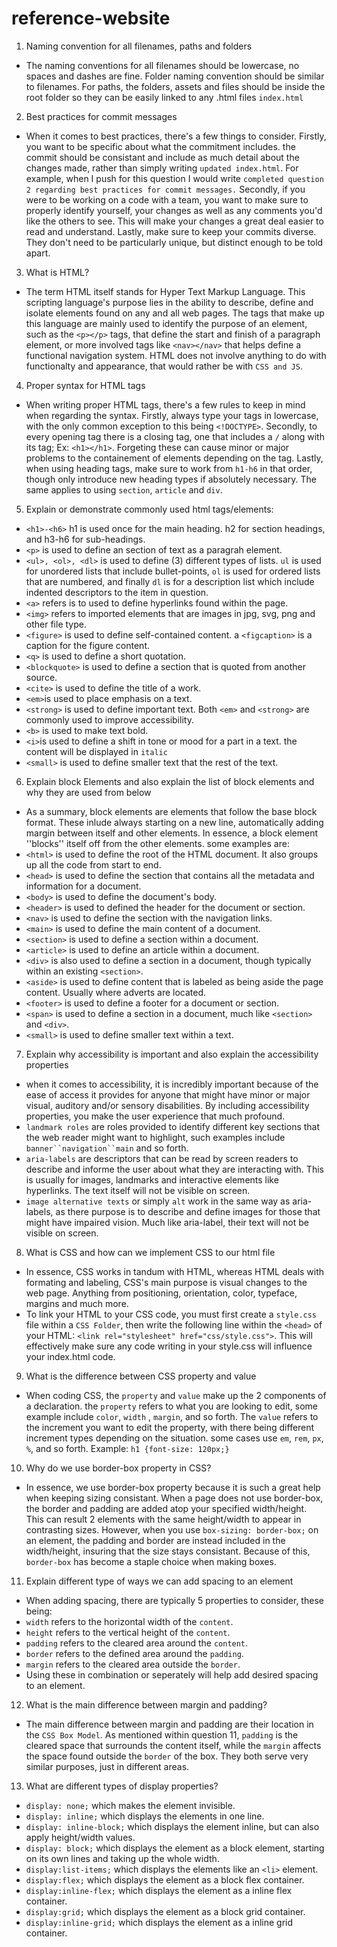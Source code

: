# reference-website
1. Naming convention for all filenames, paths and folders
- The naming conventions for all filenames should be lowercase, no spaces and dashes are fine. Folder 
naming convention should be similar to filenames. For paths, the folders, assets and files should be
inside the root folder so they can be easily linked to any .html files `index.html` 

2. Best practices for commit messages
- When it comes to best practices, there's a few things to consider. Firstly, you want to be specific about what the
commitment includes. the commit should be consistant and include as much detail about the changes made, rather than 
simply writing `updated index.html`. For example, when I push for this question I would write 
`completed question 2 regarding best practices for commit messages.` Secondly, if you were to be working on a code with a 
team, you want to make sure to properly identify yourself, your changes as well as any comments you'd like the others to see.
This will make your changes a great deal easier to read and understand. Lastly, make sure to keep your commits diverse. They 
don't need to be particularly unique, but distinct enough to be told apart. 

3. What is HTML?
- The term HTML itself stands for Hyper Text Markup Language. This
scripting language's purpose lies in the ability to describe, define and isolate elements found on any and all web pages. The tags that make up this language are mainly used to identify the 
purpose of an element, such as the `<p></p>` tags, that define the
start and finish of a paragraph element, or more involved tags like
`<nav></nav>` that helps define a functional navigation system. HTML does not involve anything to do with functionalty and appearance, that would rather be with `CSS and JS`.

4. Proper syntax for HTML tags
- When writing proper HTML tags, there's a few rules to keep in mind when regarding the syntax. Firstly, always type your tags in lowercase, with the only common exception to this being `<!DOCTYPE>`. Secondly, to every opening tag there is a closing tag, one that includes a `/` along with its tag; Ex: `<h1></h1>`. Forgeting these can cause minor or major problems to the containement of elements depending on the tag. Lastly, when using heading tags, make sure to work from `h1-h6` in that order, though only introduce new heading types if absolutely necessary. The same applies to using `section`, `article` and `div`.

5. Explain or demonstrate commonly used html tags/elements:
- `<h1>-<h6>` h1 is used once for the main heading. h2 for section headings, and h3-h6 for sub-headings.
- `<p>` is used to define an section of text as a paragrah element.
- `<ul>, <ol>, <dl>` is used to define (3) different types of lists. `ul` is used for unordered lists that include bullet-points, `ol` is used for ordered lists that are numbered, and finally `dl` is for a description list which include indented descriptors to the item in question.
- `<a>` refers is to used to define hyperlinks found within the page.
- `<img>` refers to imported elements that are images in jpg, svg, png and other file type.
- `<figure>` is used to define self-contained content. a `<figcaption>` is a caption for the figure content.
- `<q>` is used to define a short quotation.
- `<blockquote>` is used to define a section that is quoted from another source.
- `<cite>` is used to define the title of a work.
- `<em>`is used to place emphasis on a text.
- `<strong>` is used to define important text. Both `<em>` and `<strong>` are commonly used to improve accessibility.
- `<b>` is used to make text bold.
- `<i>`is used to define a shift in tone or mood for a part in a text. the content will be displayed in `italic`
- `<small>` is used to define smaller text that the rest of the text.

6. Explain block Elements and also explain the list of block elements and why they are used from below 
- As a summary, block elements are elements that follow the base block format. These inlude always starting on a new line, automatically adding margin between itself and other elements. In essence, a block element ''blocks'' itself off from the other elements. some examples are:
- `<html>` is used to define the root of the HTML document. It also groups up all the code from start to end. 
- `<head>` is used to define the section that contains all the metadata and information for a document.
- `<body>` is used to define the document's body.
- `<header>` is used to defined the header for the document or section.
- `<nav>` is used to define the section with the navigation links.
- `<main>` is used to define the main content of a document. 
- `<section>` is used to define a section within a document.
- `<article>` is used to define an article within a document.
- `<div>` is also used to define a section in a document, though typically within an existing `<section>`.
- `<aside>` is used to define content that is labeled as being aside the page content. Usually where adverts are located.
- `<footer>` is used to define a footer for a document or section.
- `<span>` is used to define a section in a document, much like `<section>` and `<div>`.
- `<small>` is used to define smaller text within a text.

7. Explain why accessibility is important and also explain the accessibility properties
- when it comes to accessibility, it is incredibly important because of the ease of access it provides for anyone that might have minor or major visual, auditory and/or sensory disabilities. By including accessibility properties, you make the user experience that much profound.
- `landmark roles` are roles provided to identify different key sections that the web reader might want to highlight, such examples include `banner``navigation``main` and so forth. 
- `aria-labels` are descriptors that can be read by screen readers to describe and informe the user about what they are interacting with. This is usually for images, landmarks and interactive elements like hyperlinks. The text itself will not be visible on screen.
- `image alternative texts` or simply `alt` work in the same way as aria-labels, as there purpose is to describe and define images for those that might have impaired vision. Much like aria-label, their text will not be visible on screen. 

8. What is CSS and how can we implement CSS to our html file
- In essence, CSS works in tandum with HTML, whereas HTML deals with formating and labeling, CSS's main purpose is visual changes to the web page. Anything from positioning, orientation, color, typeface, margins and much more. 
- To link your HTML to your CSS code, you must first create a `style.css` file within a `CSS Folder`, then write the following line within the `<head>` of your HTML:
`<link rel="stylesheet" href="css/style.css">`. This will effectively make sure any code writing in your style.css will influence your index.html code. 

9. What is the difference between CSS property and value
- When coding CSS, the `property` and `value` make up the 2 components of a declaration. the `property` refers to what you are looking to edit, some example include `color`, `width` , `margin`, and so forth. The `value` refers to the increment you want to edit the property, with there being different increment types depending on the situation. some cases use `em`, `rem`, `px`, `%`, and so forth. Example: `h1 {font-size: 120px;}`

10. Why do we use border-box property in CSS?
- In essence, we use border-box property because it is such a great help when keeping sizing consistant. When a page does not use border-box, the border and padding are added atop your specified width/height. This can result 2 elements with the same height/width to appear in contrasting sizes. However, when you use `box-sizing: border-box;` on an element, the padding and border are instead included in the width/height, insuring that the size stays consistant. Because of this, `border-box` has become a staple choice when making boxes.

11. Explain different type of ways we can add spacing to an element
- When adding spacing, there are typically 5 properties to consider, these being:
- `width` refers to the horizontal width of the `content`.
- `height` refers to the vertical height of the `content`.
- `padding` refers to the cleared area around the `content`. 
- `border` refers to the defined area around the `padding`.
- `margin` refers to the cleared area outside the `border`.
- Using these in combination or seperately will help add desired spacing to an element.

12. What is the main difference between margin and padding?
- The main difference between margin and padding are their location in the `CSS Box Model`. As mentioned within question 11, `padding` is the cleared space that surrounds the content itself, while the `margin` affects the space found outside the `border` of the box. They both serve very similar purposes, just in different areas.  

13. What are different types of display properties?
- `display: none;` which makes the element invisible.
- `display: inline;` which displays the elements in one line.
- `display: inline-block;` which displays the element inline, but can also apply height/width values.
- `display: block;` which displays the element as a block element, starting on its own lines and taking up the whole width.
- `display:list-items;` which displays the elements like an `<li>` element.
- `display:flex;` which displays the element as a block flex container.
- `display:inline-flex;` which displays the element as a inline flex container.
- `display:grid;` which displays the element as a block grid container.
- `display:inline-grid;` which displays the element as a inline grid container.




